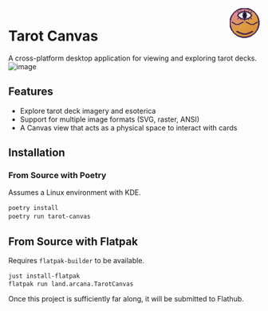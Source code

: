 <img src="./packaging/icon.png"  align="right" height="60" />

# Tarot Canvas

A cross-platform desktop application for viewing and exploring tarot decks.
![image](https://github.com/user-attachments/assets/c859ad76-2d29-4828-9559-ea2c6695774e)


## Features

- Explore tarot deck imagery and esoterica
- Support for multiple image formats (SVG, raster, ANSI)
- A Canvas view that acts as a physical space to interact with cards

## Installation

### From Source with Poetry

Assumes a Linux environment with KDE.

```bash
poetry install
poetry run tarot-canvas
```

## From Source with Flatpak

Requires `flatpak-builder` to be available.

```
just install-flatpak
flatpak run land.arcana.TarotCanvas
```

Once this project is sufficiently far along, it will be submitted to Flathub.
